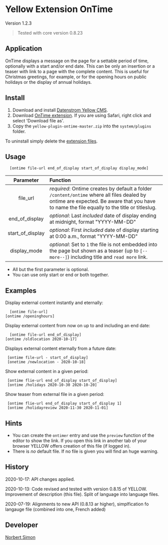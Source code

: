 # Yellow Extension OnTime 

Version 1.2.3

> Tested with core version 0.8.23

## Application

OnTime displays a message on the page for a settable period of time, optionally with a start and/or end date. This can be only an insertion or a teaser with link to a page with the complete content. This is useful for Christmas greetings, for example, or for the opening hours on public holidays or the display of annual holidays.


## Install

1. Download and install [Datenstrom Yellow CMS](https://github.com/datenstrom/yellow/).
2. Download [OnTime extension](https://github.com/BsNoSi/yellow-extension-ontime/archive/master.zip ).  If you are using Safari, right click and select 'Download file as'.
3. Copy the `yellow-plugin-ontime-master.zip` into the `system/plugins` folder.
 
To uninstall simply delete the [extension files](extension.ini).

## Usage

      [ontime file-url end_of_display start_of_display display_mode]

| Parameter | Function |
| :---:  | :--- |
| file_url | *required*: Ontime creates by default a folder `/content/ontime` where all files dealed by ontime are expected. Be aware that you have to name the file equally to the title or titleslug. |
| end_of_display | *optional*: Last *included* date of display ending at midnight, format "YYYY-MM-DD" |
| start_of_display | *optional*: First *included* date of display starting at 0:00 a.m., format "YYYY-MM-DD" |
| display_mode | *optional*: Set to `1` the file is not embedded into the page but shown as a teaser (up to `[--more--]`) including title and `read more` link. |

- All but the first parameter is optional.
- You can use only start or end or both together.

## Examples

Display external content instantly and eternally:

      [ontime file-url]  
	[ontime /openinghours]
	
Display external content from now on up to and including an end date:   

      [ontime file-url end_of_display] 
	[ontime /oldlocation 2020-10-17]

Displays external content eternally from a future date:     

     [ontime file-url - start_of_display] 
     [onetime /newlocation - 2020-10-18]

Show external content in a given period:     

     [ontime flie-url end_of_display start_of_display] 
     [ontime /holidays 2020-10-30 2020-10-20]

Show teaser from external file in a given period:

     [ontime flie-url end_of_display start_of_display 1] 
     [ontime /holidayreview 2020-11-30 2020-11-01]


## Hints

- You can create the `ontimer` entry and use the `preview` function of the editor to show the link. If you open this link in another tab of your browser YELLOW offers creation of this file (if logged in).
- There is *no* default file. If no file is given you will find an huge warning.


## History

2020-10-17: API changes applied.

2020-10-13: Code revised and tested with version 0.8.15 of YELLOW. Improvement of description (this file). Split of language into language files.

2020-07-19: Alignments to new API (0.8.13 ar higher), simplfication fo langauge file (combined into one, French added)

## Developer

[Norbert Simon](https://nosi.de) 
